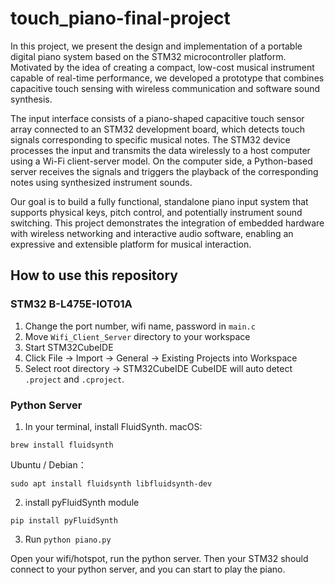 # touch_piano-final-project
In this project, we present the design and implementation of a portable digital piano system based on the STM32 microcontroller platform. Motivated by the idea of creating a compact, low-cost musical instrument capable of real-time performance, we developed a prototype that combines capacitive touch sensing with wireless communication and software sound synthesis.

The input interface consists of a piano-shaped capacitive touch sensor array connected to an STM32 development board, which detects touch signals corresponding to specific musical notes. The STM32 device processes the input and transmits the data wirelessly to a host computer using a Wi-Fi client-server model. On the computer side, a Python-based server receives the signals and triggers the playback of the corresponding notes using synthesized instrument sounds.

Our goal is to build a fully functional, standalone piano input system that supports physical keys, pitch control, and potentially instrument sound switching. This project demonstrates the integration of embedded hardware with wireless networking and interactive audio software, enabling an expressive and extensible platform for musical interaction.
## How to use this repository
### STM32 B-L475E-IOT01A
1. Change the port number, wifi name, password in  `main.c`
2. Move `Wifi_Client_Server` directory to your workspace
3. Start STM32CubeIDE
4. Click File -> Import -> General -> Existing Projects into Workspace
5. Select root directory -> STM32CubeIDE
CubeIDE will auto detect `.project` and `.cproject`.
### Python Server
1. In your terminal, install FluidSynth.
macOS:
```
brew install fluidsynth
```
Ubuntu / Debian：
```
sudo apt install fluidsynth libfluidsynth-dev
```
2. install pyFluidSynth module
```
pip install pyFluidSynth
```

3. Run `python piano.py`

Open your wifi/hotspot, run the python server. Then your STM32 should connect to your python server, and you can start to play the piano.
